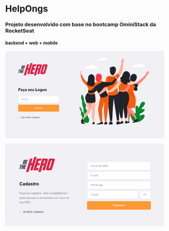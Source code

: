 # HelpOngs
### Projeto desenvolvido com base no bootcamp OminiStack da RocketSeat
#### backend + web + mobile



![](/frontend/src/assets/loginScreen.png)


![](/frontend/src/assets/cadastroScreen.png)
